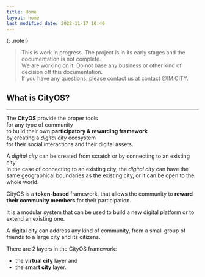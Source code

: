 ```yaml
---
title: Home
layout: home
last_modified_date: 2022-11-17 10:40
---
```


{: .note }
> This is work in progress. The project is in its early stages and the documentation is not complete.    
> We are working on it. Do not base any business or other kind of decision off this documentation.  
> If you have any questions, please contact us at contact @IM.CITY.

## What is CityOS?

----------------

The **CityOS** provide the proper tools    
for any type of community   
to build their own **participatory & rewarding framework**    
by creating a _digital city_ ecosystem    
for their social interactions and their digital assets.

A _digital city_ can be created from scratch or by connecting to an existing city.  
In the case of connecting to an existing city, the _digital city_ can have the same geographical boundaries as the existing city, or it can be open to the whole world.

CityOS is a **token-based** framework, that allows the community to **reward their community members** for their participation.

It is a modular system that can be used to build a new digital platform or to extend an existing one.

A digital city can address any kind of community, from a small group of friends to a large city and its citizens.

There are 2 layers in the CityOS framework: 
- the **virtual city** layer and
- the **smart city** layer.


